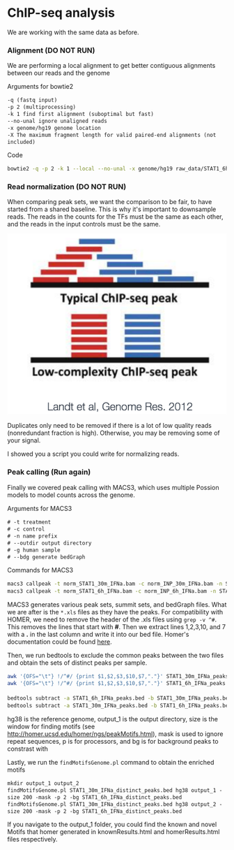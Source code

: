 # ChIP-seq analysis 
We are working with the same data as before. 

### Alignment (DO NOT RUN)
We are performing a local alignment to get better contiguous alignments between our reads and the genome

Arguments for bowtie2
```
-q (fastq input)
-p 2 (multiprocessing)
-k 1 find first alignment (suboptimal but fast)
--no-unal ignore unaligned reads
-x genome/hg19 genome location
-X The maximum fragment length for valid paired-end alignments (not included)
```
Code 
```Bash
bowtie2 -q -p 2 -k 1 --local --no-unal -x genome/hg19 raw_data/STAT1_6h_IFNa.fastq > results/STAT1_6h_IFNa.sam
```

### Read normalization (DO NOT RUN)
When comparing peak sets, we want the comparison to be fair, to have started from a shared baseline. This is why it's important to downsample reads. 
The reads in the counts for the TFs must be the same as each other, and the reads in the input controls must be the same.

![alt text](../img/mappable.png)

Duplicates only need to be removed if there is a lot of low quality reads (nonredundant fraction is high).  Otherwise, you may be removing some of your signal.

I showed you a script you could write for normalizing reads.


### Peak calling (Run again)
Finally we covered peak calling with MACS3, which uses multiple Possion models to model counts across the genome.

Arguments for MACS3
```
# -t treatment
# -c control
# -n name prefix
# --outdir output directory
# -g human sample
# --bdg generate bedGraph
```

Commands for MACS3 
```Bash
macs3 callpeak -t norm_STAT1_30m_IFNa.bam -c norm_INP_30m_IFNa.bam -n STAT1_30m_IFNa --outdir . -g hs --bdg -q 0.05 -f BAM
macs3 callpeak -t norm_STAT1_6h_IFNa.bam -c norm_INP_6h_IFNa.bam -n STAT1_6h_IFNa --outdir . -g hs --bdg -q 0.05 -f BAM
```
MACS3 generates various peak sets, summit sets, and bedGraph files. What we are after is the `*.xls` files as they have the peaks. For compatibility with HOMER, we need to remove the header of the .xls files using `grep -v ^#`. This removes the lines that start with **#**. Then we extract lines 1,2,3,10, and 7 with a **.** in the last column and write it into our bed file. Homer's documentation could be found [here](http://homer.ucsd.edu/homer/ngs/peakMotifs.html).

Then, we run bedtools to exclude the common peaks between the two files and obtain the sets of distinct peaks per sample.

```Bash
awk '{OFS="\t"} !/^#/ {print $1,$2,$3,$10,$7,"."}' STAT1_30m_IFNa_peaks.xls > STAT1_30m_IFNa_peaks.bed
awk '{OFS="\t"} !/^#/ {print $1,$2,$3,$10,$7,"."}' STAT1_6h_IFNa_peaks.xls > STAT1_6h_IFNa_peaks.bed

bedtools subtract -a STAT1_6h_IFNa_peaks.bed -b STAT1_30m_IFNa_peaks.bed > STAT1_6h_IFNa_distinct_peaks.bed
bedtools subtract -a STAT1_30m_IFNa_peaks.bed -b STAT1_6h_IFNa_peaks.bed > STAT1_30m_IFNa_distinct_peaks.bed
```

hg38 is the reference genome, output_1 is the output directory, size is the window for finding motifs (see http://homer.ucsd.edu/homer/ngs/peakMotifs.html), mask is used to ignore repeat sequences, p is for processors, and bg is for background peaks to constrast with  

Lastly, we run the `findMotifsGenome.pl` command to obtain the enriched motifs

```
mkdir output_1 output_2
findMotifsGenome.pl STAT1_30m_IFNa_distinct_peaks.bed hg38 output_1 -size 200 -mask -p 2 -bg STAT1_6h_IFNa_distinct_peaks.bed 
findMotifsGenome.pl STAT1_30m_IFNa_distinct_peaks.bed hg38 output_2 -size 200 -mask -p 2 -bg STAT1_6h_IFNa_distinct_peaks.bed 
```

If you navigate to the output_1 folder, you could find the known and novel Motifs that homer generated in knownResults.html and homerResults.html files respectively.
